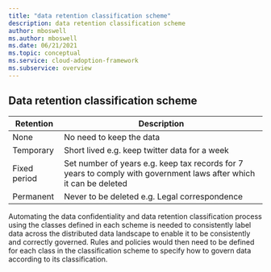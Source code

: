 ```yaml
---
title: "data retention classification scheme"
description: data retention classification scheme
author: mboswell
ms.author: mboswell
ms.date: 06/21/2021
ms.topic: conceptual
ms.service: cloud-adoption-framework
ms.subservice: overview
---
```


## Data retention classification scheme

|Retention |   Description|
|----|---|
|None    |No need to keep the data
|Temporary  |  Short lived e.g. keep twitter data for a week
|Fixed period   |Set number of years e.g. keep tax records for 7 years to comply with government laws after which it can be deleted
|Permanent   | Never to be deleted e.g. Legal correspondence

Automating the data confidentiality and data retention classification process using the classes defined in each scheme is needed to consistently label data across the distributed data landscape to enable it to be consistently and correctly governed. Rules and policies would then need to be defined for each class in the classification scheme to specify how to govern data according to its classification.